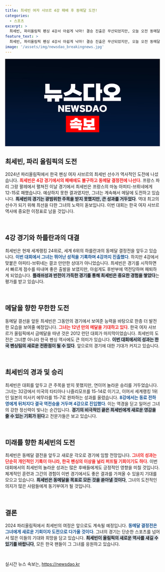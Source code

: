 ```yaml
---
title: 최세빈 여자 사브르 4강 패배 후 동메달 도전!
categories:
  - 스포츠
excerpt: >
  최세빈, 파리올림픽 펜싱 4강서 아쉽게 낙마! 결승 진출은 무산되었지만, 오늘 오전 동메달 결정전에서 세계 6위 하를란과의 대결로 12년 만의 메달에 도전한다. 긴장감 넘치는 순간을 놓치지 마세요!
feature_text: >
  최세빈, 파리올림픽 펜싱 4강서 아쉽게 낙마! 결승 진출은 무산되었지만, 오늘 오전 동메달 결정전에서 세계 6위 하를란과의 대결로 12년 만의 메달에 도전한다. 긴장감 넘치는 순간을 놓치지 마세요!
image: '/assets/img/newsdao_breakingnews.jpg'
---
```


<p><img src="/assets/img/newsdao_breakingnews.jpg" alt="koreaapp 속보" /></p>

<h2 data-ke-size="size26">최세빈, 파리 올림픽의 도전</h2>

<p data-ke-size="size16">2024년 파리올림픽에서 한국 펜싱 여자 사브르의 최세빈 선수가 역사적인 도전에 나섰습니다. <b><span style="color: #ee2323;">최세빈은 4강 경기에서의 패배에도 불구하고 동메달 결정전에 나선다</span></b>. 프랑스 파리 그랑 팔레에서 펼쳐진 이날 경기에서 최세빈은 프랑스의 마농 아피티-브뤼네에게 12-15로 패했습니다. 예상하지 못한 결과였지만, 그녀는 계속해서 메달에 도전하고 있습니다. <b><span style="background-color: #21538527;">최세빈의 경기는 광범위한 주목을 받지 못했지만, 큰 성과를 거두었다</span></b>. 역대 최고의 선수가 되기 위해 최선을 다한 그녀의 노력이 돋보입니다. 이번 대회는 한국 여자 사브르 역사에 중요한 이정표로 남을 것입니다.</p>

<p data-ke-size="size16">&nbsp;</p>

<h2 data-ke-size="size26">4강 경기와 하를란과의 대결</h2>

<p data-ke-size="size16">최세빈은 현재 세계랭킹 24위로, 세계 6위의 하를란과의 동메달 결정전을 앞두고 있습니다. <b><span style="color: #1a5490;">이번 대회에서 그녀는 뛰어난 성적을 기록하며 4강까지 진출했다</span></b>. 하지만 4강에서 맞붙은 아피티-브뤼네는 결코 만만한 상대가 아니었습니다. 최세빈은 경기를 시작하면서 빠르게 점수를 따내며 좋은 출발을 보였지만, 아쉽게도 후반부에 역전당하며 패퇴하게 되었습니다. <b><span style="background-color: #21538527;">플래쉬성과 반전이 가득한 경기를 통해 최세빈은 중요한 경험을 쌓았다</span></b>는 평가를 받고 있습니다.</p>

<p data-ke-size="size16">&nbsp;</p>

<h2 data-ke-size="size26">메달을 향한 무한한 도전</h2>

<p data-ke-size="size16">동메달 결선을 앞둔 최세빈은 그동안의 경기에서 보여준 능력을 바탕으로 한층 더 발전한 모습을 보여줄 예정입니다. <b><span style="color: #ee2323;">그녀는 12년 만의 메달을 기대하고 있다</span></b>. 한국 여자 사브르가 올림픽에서 금메달을 따낸 것은 2012 런던 대회가 마지막이었습니다. 최세빈의 도전은 그녀뿐 아니라 한국 펜싱 역사에도 큰 의미가 있습니다. <b><span style="background-color: #21538527;">이번 대회에서의 성과는 한국 펜싱팀의 새로운 전환점이 될 수 있다</span></b>. 앞으로의 경기에 대한 기대가 커지고 있습니다.</p>

<p data-ke-size="size16">&nbsp;</p>

<h2 data-ke-size="size26">최세빈의 경과 및 승리</h2>

<p data-ke-size="size16">최세빈은 대회를 앞두고 큰 주목을 받지 못했지만, 연이어 놀라운 승리를 거두었습니다. 그녀는 32강에서 미국의 타티아나 나즐리모프를 15-14로 이기고, 이어서 세계랭킹 1위인 일본의 미사키 에무라를 15-7로 완파하는 성과를 올렸습니다. <b><span style="color: #1a5490;">8강에서는 동료 전하영에게 뒤처지다 결국 역전승을 거두며 4강으로 진입했다</span></b>. 이는 역경을 딛고 일어선 그녀의 강한 정신력이 빛나는 순간입니다. <b><span style="background-color: #21538527;">경기의 비극적인 끝은 최세빈에게 새로운 영감을 줄 수 있는 기회가 된다</span></b>고 전문가들은 보고 있습니다.</p>

<p data-ke-size="size16">&nbsp;</p>

<h2 data-ke-size="size26">미래를 향한 최세빈의 도전</h2>

<p data-ke-size="size16">최세빈은 동메달 결전을 앞두고 새로운 각오로 경기에 임할 전망입니다. <b><span style="color: #ee2323;">그녀의 성과는 단순히 개인적인 기록이 아니라, 한국 펜싱의 이상을 널리 퍼뜨릴 기회이기도 하다</span></b>. 이번 대회에서의 최세빈의 놀라운 성과는 많은 후배들에게도 긍정적인 영향을 미칠 것입니다. 체계적인 훈련과 그간의 경험이 이번 경기에서도 좋은 결과를 가져올 수 있을지 기대를 모으고 있습니다. <b><span style="background-color: #21538527;">최세빈은 동메달을 목표로 모든 것을 쏟아낼 것이다</span></b>, 그녀의 도전적인 의지가 많은 사람들에게 동기부여가 될 것입니다.</p>

<p data-ke-size="size16">&nbsp;</p>

<h2 data-ke-size="size26">결론</h2>

<p data-ke-size="size16">2024 파리올림픽에서 최세빈의 여정은 앞으로도 계속될 예정입니다. <b><span style="color: #1a5490;">동메달 결정전은 그녀에게 새로운 기회이자 도전으로 다가올 것이다</span></b>. 그녀의 경기는 단순한 스포츠를 넘어서 많은 이들의 기대와 희망을 담고 있습니다. <b><span style="background-color: #21538527;">최세빈이 올림픽의 새로운 역사를 새길 수 있기를 바랍니다</span></b>, 모든 한국 팬들이 그 그녀를 응원하고 있습니다.</p>

<p data-ke-size="size16">&nbsp;</p>
실시간 뉴스 속보는, <a href="https://newsdao.kr" rel="dofollow">https://newsdao.kr</a>


